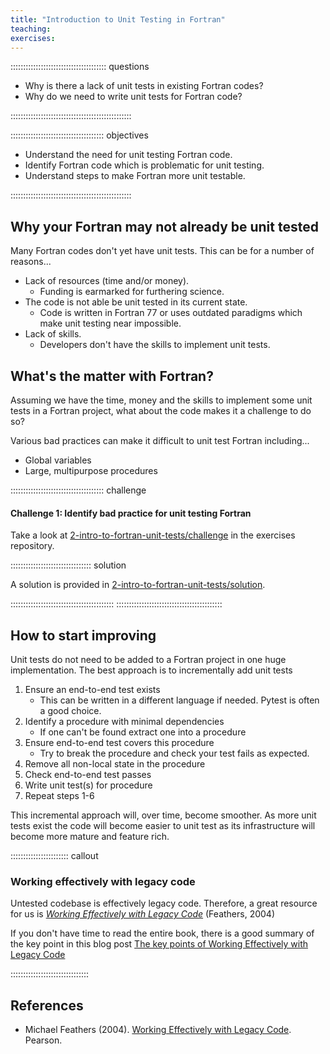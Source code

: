 ```yaml
---
title: "Introduction to Unit Testing in Fortran"
teaching:
exercises:
---
```


:::::::::::::::::::::::::::::::::::::: questions 

- Why is there a lack of unit tests in existing Fortran codes?
- Why do we need to write unit tests for Fortran code?

::::::::::::::::::::::::::::::::::::::::::::::::

::::::::::::::::::::::::::::::::::::: objectives

- Understand the need for unit testing Fortran code.
- Identify Fortran code which is problematic for unit testing.
- Understand steps to make Fortran more unit testable.

::::::::::::::::::::::::::::::::::::::::::::::::

## Why your Fortran may not already be unit tested

Many Fortran codes don't yet have unit tests. This can be for a number of reasons...

- Lack of resources (time and/or money).
    - Funding is earmarked for furthering science.
- The code is not able be unit tested in its current state.
    - Code is written in Fortran 77 or uses outdated paradigms which make unit testing near impossible.
- Lack of skills.
    - Developers don't have the skills to implement unit tests.

## What's the matter with Fortran?

Assuming we have the time, money and the skills to implement some unit tests in a Fortran project, what about the code makes it a challenge to do so?

Various bad practices can make it difficult to unit test Fortran including...

- Global variables
- Large, multipurpose procedures

::::::::::::::::::::::::::::::::::::: challenge 

#### Challenge 1: Identify bad practice for unit testing Fortran

Take a look at [2-intro-to-fortran-unit-tests/challenge](https://github.com/UCL-ARC/fortran-unit-testing-exercises/tree/main/episodes/2-intro-to-fortran-unit-tests/challenge) in the exercises repository.

:::::::::::::::::::::::::::::::: solution

A solution is provided in [2-intro-to-fortran-unit-tests/solution](https://github.com/UCL-ARC/fortran-unit-testing-exercises/tree/main/episodes/2-intro-to-fortran-unit-tests/solution).

:::::::::::::::::::::::::::::::::::::::::
::::::::::::::::::::::::::::::::::::::::::

## How to start improving

Unit tests do not need to be added to a Fortran project in one huge implementation. The best approach is to incrementally add unit tests 

1. Ensure an end-to-end test exists
    - This can be written in a different language if needed. Pytest is often a good choice.
2. Identify a procedure with minimal dependencies 
    - If one can't be found extract one into a procedure
3. Ensure end-to-end test covers this procedure
    - Try to break the procedure and check your test fails as expected.
4. Remove all non-local state in the procedure
5. Check end-to-end test passes
6. Write unit test(s) for procedure
7. Repeat steps 1-6

This incremental approach will, over time, become smoother. As more unit tests exist the code will become easier to unit test as its infrastructure will become more mature and feature rich.

::::::::::::::::::::::: callout

### Working effectively with legacy code

Untested codebase is effectively legacy code. Therefore, a great resource for us is *[Working Effectively with Legacy Code](https://search.worldcat.org/title/660166658)* (Feathers, 2004)

If you don't have time to read the entire book, there is a good summary of the key point in this blog post [The key points of Working Effectively with Legacy Code](https://understandlegacycode.com/blog/key-points-of-working-effectively-with-legacy-code/)

:::::::::::::::::::::::::::::::

## References 

- Michael Feathers (2004). [Working Effectively with Legacy Code](https://search.worldcat.org/title/660166658). Pearson.
